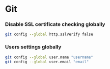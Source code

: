 # Git

### Disable SSL certificate checking globally 
```bash
git config --global http.sslVerify false 
```

### Users settings globally
```bash
git config --global user.name "username"
git config --global user.email "email"
```
